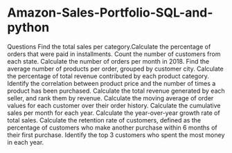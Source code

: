 # Amazon-Sales-Portfolio-SQL-and-python

Questions 
Find the total sales per category.Calculate the percentage of orders that were paid in installments.
Count the number of customers from each state. 
Calculate the number of orders per month in 2018.
Find the average number of products per order, grouped by customer city.
Calculate the percentage of total revenue contributed by each product category.
Identify the correlation between product price and the number of times a product has been purchased.
Calculate the total revenue generated by each seller, and rank them by revenue.
Calculate the moving average of order values for each customer over their order history.
Calculate the cumulative sales per month for each year.
Calculate the year-over-year growth rate of total sales.
Calculate the retention rate of customers, defined as the percentage of customers who make another purchase within 6 months of their first purchase.
Identify the top 3 customers who spent the most money in each year.
